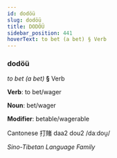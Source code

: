 ```yaml
---
id: dodöü
slug: dodöü
title: DODÖÜ
sidebar_position: 441
hoverText: to bet (a bet) § Verb
---
```


### dodöü

*to bet (a bet)* **§** Verb

**Verb**: to bet/wager

**Noun**: bet/wager

**Modifier**: betable/wagerable

Cantonese 打賭 daa2 dou2 /daːdou̯/

*Sino-Tibetan Language Family*